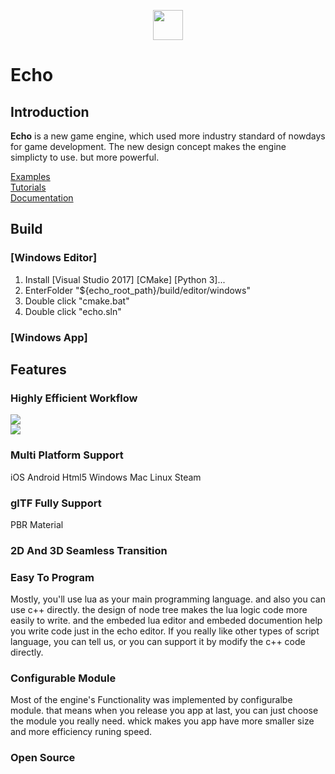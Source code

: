 <p align="center">
    <img width="48" height="48" src="https://raw.githubusercontent.com/blab-liuliang/echo/master/editor/echo/Resource/App.ico">
</p>  

# Echo

## Introduction  

**Echo** is a new game engine, which used more industry standard of nowdays for game development. The new design concept makes the engine simplicty to use. but more powerful.

[Examples](https://github.com/blab-liuliang/echo-examples)  
[Tutorials](https://github.com/blab-liuliang/echo-doc/tree/master/tutorial)  
[Documentation](https://github.com/blab-liuliang/echo-doc/tree/master/documentation)  

## Build
### [Windows Editor]   
1. Install [Visual Studio 2017] [CMake] [Python 3]...
2. EnterFolder "${echo_root_path}/build/editor/windows"  
3. Double click "cmake.bat"
4. Double click "echo.sln"   
### [Windows App]   

## Features

###  Highly Efficient Workflow   
![](https://github.com/blab-liuliang/echo-doc/blob/master/intro/image/echo.png?raw=true)  
![](https://github.com/blab-liuliang/echo-doc/blob/master/intro/image/echo1.png?raw=true)

### Multi Platform Support  
iOS Android Html5 Windows Mac Linux Steam  

### glTF Fully Support  
PBR Material  

### 2D And 3D Seamless Transition  

### Easy To Program  
Mostly, you'll use lua as your main programming language. and also you can use c++ directly. the design of node tree makes the lua logic code more easily to write. and the embeded lua editor and embeded documention help you write code just in the echo editor.
If you really like other types of script language, you can tell us, or you can support it by modify the c++ code directly.

### Configurable Module   
Most of the engine's Functionality was implemented by configuralbe module. that means when you release you app at last, you can just choose the module you really need. whick makes you app have more smaller size and more efficiency runing speed.

### Open Source  

